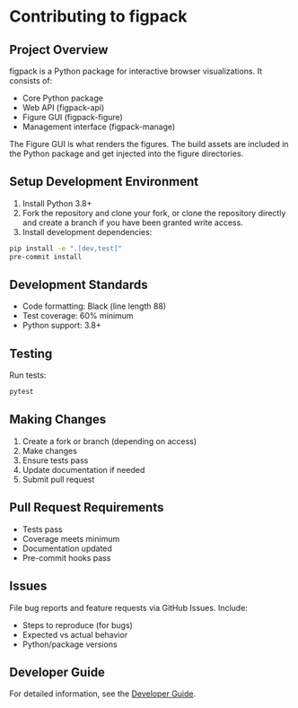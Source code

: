 # Contributing to figpack

## Project Overview

figpack is a Python package for interactive browser visualizations. It consists of:

- Core Python package
- Web API (figpack-api)
- Figure GUI (figpack-figure)
- Management interface (figpack-manage)

The Figure GUI is what renders the figures. The build assets are included in the Python package and get injected into the figure directories.

## Setup Development Environment

1. Install Python 3.8+
2. Fork the repository and clone your fork, or clone the repository directly and create a branch if you have been granted write access.
3. Install development dependencies:

```bash
pip install -e ".[dev,test]"
pre-commit install
```

## Development Standards

- Code formatting: Black (line length 88)
- Test coverage: 60% minimum
- Python support: 3.8+

## Testing

Run tests:

```bash
pytest
```

## Making Changes

1. Create a fork or branch (depending on access)
2. Make changes
3. Ensure tests pass
4. Update documentation if needed
5. Submit pull request

## Pull Request Requirements

- Tests pass
- Coverage meets minimum
- Documentation updated
- Pre-commit hooks pass

## Issues

File bug reports and feature requests via GitHub Issues. Include:

- Steps to reproduce (for bugs)
- Expected vs actual behavior
- Python/package versions

## Developer Guide

For detailed information, see the [Developer Guide](./developer_guide/index).
